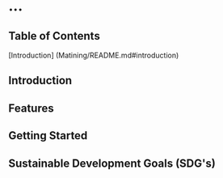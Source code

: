 # ...

## Table of Contents
[Introduction] (Matining/README.md#introduction)

## Introduction

## Features

## Getting Started

## Sustainable Development Goals (SDG's)
